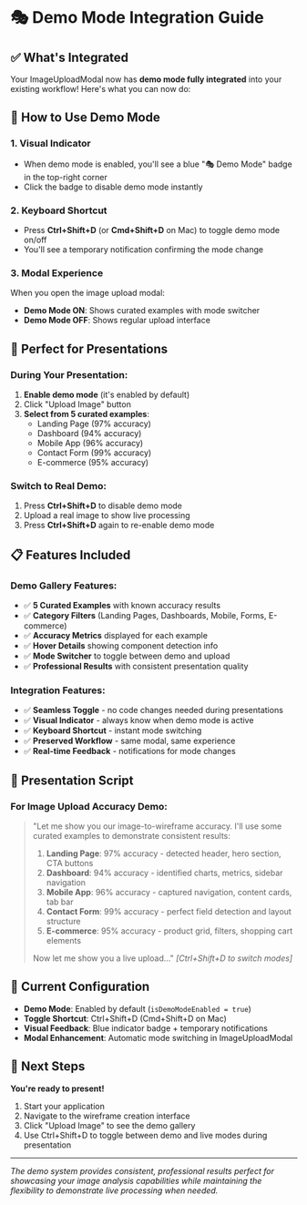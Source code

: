 # 🎭 Demo Mode Integration Guide

## ✅ What's Integrated

Your ImageUploadModal now has **demo mode fully integrated** into your existing workflow! Here's what you can now do:

## 🚀 How to Use Demo Mode

### 1. **Visual Indicator**

- When demo mode is enabled, you'll see a blue "🎭 Demo Mode" badge in the top-right corner
- Click the badge to disable demo mode instantly

### 2. **Keyboard Shortcut**

- Press **Ctrl+Shift+D** (or **Cmd+Shift+D** on Mac) to toggle demo mode on/off
- You'll see a temporary notification confirming the mode change

### 3. **Modal Experience**

When you open the image upload modal:

- **Demo Mode ON**: Shows curated examples with mode switcher
- **Demo Mode OFF**: Shows regular upload interface

## 🎯 Perfect for Presentations

### During Your Presentation:

1. **Enable demo mode** (it's enabled by default)
2. Click "Upload Image" button
3. **Select from 5 curated examples**:
   - Landing Page (97% accuracy)
   - Dashboard (94% accuracy)
   - Mobile App (96% accuracy)
   - Contact Form (99% accuracy)
   - E-commerce (95% accuracy)

### Switch to Real Demo:

1. Press **Ctrl+Shift+D** to disable demo mode
2. Upload a real image to show live processing
3. Press **Ctrl+Shift+D** again to re-enable demo mode

## 📋 Features Included

### Demo Gallery Features:

- ✅ **5 Curated Examples** with known accuracy results
- ✅ **Category Filters** (Landing Pages, Dashboards, Mobile, Forms, E-commerce)
- ✅ **Accuracy Metrics** displayed for each example
- ✅ **Hover Details** showing component detection info
- ✅ **Mode Switcher** to toggle between demo and upload
- ✅ **Professional Results** with consistent presentation quality

### Integration Features:

- ✅ **Seamless Toggle** - no code changes needed during presentations
- ✅ **Visual Indicator** - always know when demo mode is active
- ✅ **Keyboard Shortcut** - instant mode switching
- ✅ **Preserved Workflow** - same modal, same experience
- ✅ **Real-time Feedback** - notifications for mode changes

## 🎪 Presentation Script

### For Image Upload Accuracy Demo:

> "Let me show you our image-to-wireframe accuracy. I'll use some curated examples to demonstrate consistent results:
>
> 1. **Landing Page**: 97% accuracy - detected header, hero section, CTA buttons
> 2. **Dashboard**: 94% accuracy - identified charts, metrics, sidebar navigation
> 3. **Mobile App**: 96% accuracy - captured navigation, content cards, tab bar
> 4. **Contact Form**: 99% accuracy - perfect field detection and layout structure
> 5. **E-commerce**: 95% accuracy - product grid, filters, shopping cart elements
>
> Now let me show you a live upload..." _[Ctrl+Shift+D to switch modes]_

## 🔧 Current Configuration

- **Demo Mode**: Enabled by default (`isDemoModeEnabled = true`)
- **Toggle Shortcut**: Ctrl+Shift+D (Cmd+Shift+D on Mac)
- **Visual Feedback**: Blue indicator badge + temporary notifications
- **Modal Enhancement**: Automatic mode switching in ImageUploadModal

## 🎯 Next Steps

**You're ready to present!**

1. Start your application
2. Navigate to the wireframe creation interface
3. Click "Upload Image" to see the demo gallery
4. Use Ctrl+Shift+D to toggle between demo and live modes during presentation

---

_The demo system provides consistent, professional results perfect for showcasing your image analysis capabilities while maintaining the flexibility to demonstrate live processing when needed._
